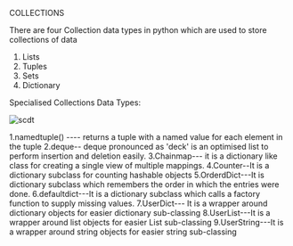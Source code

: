 COLLECTIONS


There are four Collection data types in python which are used to store collections of data
1. Lists
2. Tuples
3. Sets
4. Dictionary


Specialised Collections Data Types:



![scdt](https://user-images.githubusercontent.com/89246442/147668020-cc47ca0f-54ec-4abd-88ca-3845bb684876.png)




1.namedtuple() ---- returns a tuple with a named value for each element in the tuple
2.deque-- deque pronounced as 'deck' is an optimised list to perform insertion and deletion easily.
3.Chainmap--- it is a dictionary like class for creating a single view of multiple mappings.
4.Counter--It is a dictionary subclass for counting hashable objects
5.OrderdDict---It is dictionary subclass which remembers the order in which the entries were done.
6.defaultdict---It is a dictionary subclass which calls a factory function to supply missing values.
7.UserDict--- It is a wrapper around dictionary objects for easier dictionary sub-classing
8.UserList---It is a wrapper around list objects for easier List sub-classing
9.UserString---It is a wrapper around string objects for easier string sub-classing

